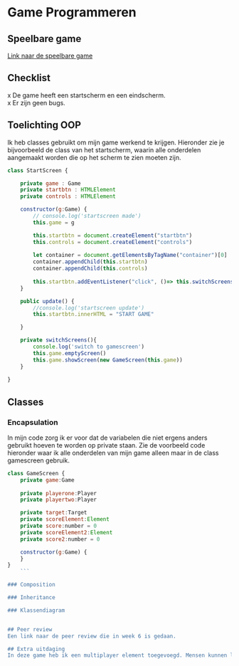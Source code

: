 # Game Programmeren

## Speelbare game
<a href="https://yannickpost93.github.io/prog-game/">Link naar de speelbare game</a>

## Checklist
x De game heeft een startscherm en een eindscherm. </br>
x Er zijn geen bugs.

## Toelichting OOP
Ik heb classes gebruikt om mijn game werkend te krijgen. Hieronder zie je bijvoorbeeld de class van het startscherm, waarin alle onderdelen aangemaakt worden die op het scherm te zien moeten zijn. 

```javascript
class StartScreen {

    private game : Game
    private startbtn : HTMLElement
    private controls : HTMLElement

    constructor(g:Game) {
        // console.log('startscreen made')
        this.game = g

        this.startbtn = document.createElement("startbtn")
        this.controls = document.createElement("controls")
        
        let container = document.getElementsByTagName("container")[0]
        container.appendChild(this.startbtn)
        container.appendChild(this.controls)
                
        this.startbtn.addEventListener("click", ()=> this.switchScreens())
    }

    public update() {
        //console.log('startscreen update')
        this.startbtn.innerHTML = "START GAME"

    }

    private switchScreens(){
        console.log('switch to gamescreen')
        this.game.emptyScreen()
        this.game.showScreen(new GameScreen(this.game))
    }
    
}
```

## Classes
### Encapsulation<br>
In mijn code zorg ik er voor dat de variabelen die niet ergens anders gebruikt hoeven te worden op private staan. Zie de voorbeeld code hieronder waar ik alle onderdelen van mijn game alleen maar in de class gamescreen gebruik.

```javascript
class GameScreen {
    private game:Game
    
    private playerone:Player
    private playertwo:Player

    private target:Target
    private scoreElement:Element
    private score:number = 0
    private scoreElement2:Element
    private score2:number = 0

    constructor(g:Game) {
    }
}
    ```

### Composition

### Inheritance

### Klassendiagram


## Peer review
Een link naar de peer review die in week 6 is gedaan.

## Extra uitdaging
In deze game heb ik een multiplayer element toegevoegd. Mensen kunnen local tegen elkaar spelen door gebruik te maken van WASD of de pijltjestoetsen
